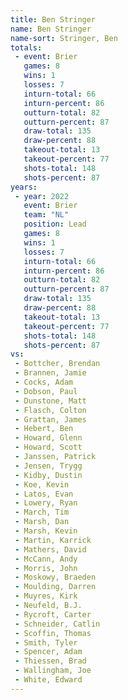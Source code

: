```yaml
---
title: Ben Stringer
name: Ben Stringer
name-sort: Stringer, Ben
totals:
 - event: Brier
   games: 8
   wins: 1
   losses: 7
   inturn-total: 66
   inturn-percent: 86
   outturn-total: 82
   outturn-percent: 87
   draw-total: 135
   draw-percent: 88
   takeout-total: 13
   takeout-percent: 77
   shots-total: 148
   shots-percent: 87
years:
 - year: 2022
   event: Brier
   team: "NL"
   position: Lead
   games: 8
   wins: 1
   losses: 7
   inturn-total: 66
   inturn-percent: 86
   outturn-total: 82
   outturn-percent: 87
   draw-total: 135
   draw-percent: 88
   takeout-total: 13
   takeout-percent: 77
   shots-total: 148
   shots-percent: 87
vs:
 - Bottcher, Brendan
 - Brannen, Jamie
 - Cocks, Adam
 - Dobson, Paul
 - Dunstone, Matt
 - Flasch, Colton
 - Grattan, James
 - Hebert, Ben
 - Howard, Glenn
 - Howard, Scott
 - Janssen, Patrick
 - Jensen, Trygg
 - Kidby, Dustin
 - Koe, Kevin
 - Latos, Evan
 - Lowery, Ryan
 - March, Tim
 - Marsh, Dan
 - Marsh, Kevin
 - Martin, Karrick
 - Mathers, David
 - McCann, Andy
 - Morris, John
 - Moskowy, Braeden
 - Moulding, Darren
 - Muyres, Kirk
 - Neufeld, B.J.
 - Rycroft, Carter
 - Schneider, Catlin
 - Scoffin, Thomas
 - Smith, Tyler
 - Spencer, Adam
 - Thiessen, Brad
 - Wallingham, Joe
 - White, Edward
---
```

